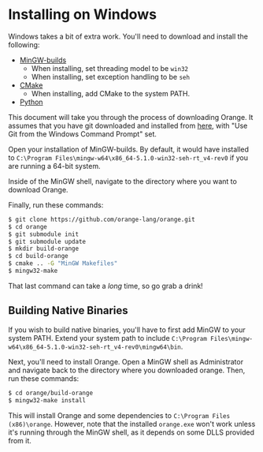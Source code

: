 # Installing on Windows

Windows takes a bit of extra work. You'll need to download and install the following:
  - [MinGW-builds](http://mingw-w64.org/doku.php/download/mingw-builds)
    - When installing, set threading model to be `win32`
    - When installing, set exception handling to be `seh`
  - [CMake](http://www.cmake.org/download/)
    - When installing, add CMake to the system PATH.
  - [Python](https://www.python.org/downloads)

This document will take you through the process of downloading Orange. It
assumes that you have git downloaded and installed from
[here](https://msysgit.github.io), with "Use Git from the Windows Command
Prompt" set.

Open your installation of MinGW-builds. By default, it would have installed to
`C:\Program Files\mingw-w64\x86_64-5.1.0-win32-seh-rt_v4-rev0` if you are running
a 64-bit system.

Inside of the MinGW shell, navigate to the directory where you want to download
Orange.

Finally, run these commands:

```sh
$ git clone https://github.com/orange-lang/orange.git
$ cd orange
$ git submodule init
$ git submodule update
$ mkdir build-orange
$ cd build-orange
$ cmake .. -G "MinGW Makefiles"
$ mingw32-make
```

That last command can take a _long_ time, so go grab a drink!

## Building Native Binaries

If you wish to build native binaries, you'll have to first add MinGW to your
system PATH. Extend your system path to include
`C:\Program Files\mingw-w64\x86_64-5.1.0-win32-seh-rt_v4-rev0\mingw64\bin`.

Next, you'll need to install Orange. Open a MinGW shell as Administrator and
navigate back to the directory where you downloaded orange. Then, run these
commands:

```sh
$ cd orange/build-orange
$ mingw32-make install
```

This will install Orange and some dependencies to `C:\Program Files (x86)\orange`.
However, note that the installed `orange.exe` won't work unless it's running
through the MinGW shell, as it depends on some DLLS provided from it.
